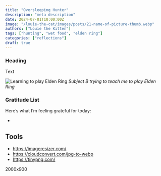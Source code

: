 ```yaml
---
title: "Oversleeping Hunter"
description: "meta description"
date: 2024-07-01T10:00:00Z
image: "/louie-the-cat/images/posts/21-name-of-picture-thumb.webp"
authors: ["Louie the Kitten"]
tags: ["hunting", "wet food", "elden ring"]
categories: ["reflections"]
draft: true
---
```


### Heading

Text

![Learning to play Elden Ring](/louie-the-cat/images/posts/04-elden-ring-min.webp)
*Subject B trying to teach me to play Elden Ring*

### Gratitude List

Here’s what I’m feeling grateful for today:

* 

## Tools

* https://imageresizer.com/
* https://cloudconvert.com/jpg-to-webp
* https://tinypng.com/

<!-- Thumbnail Size -->

2000x900